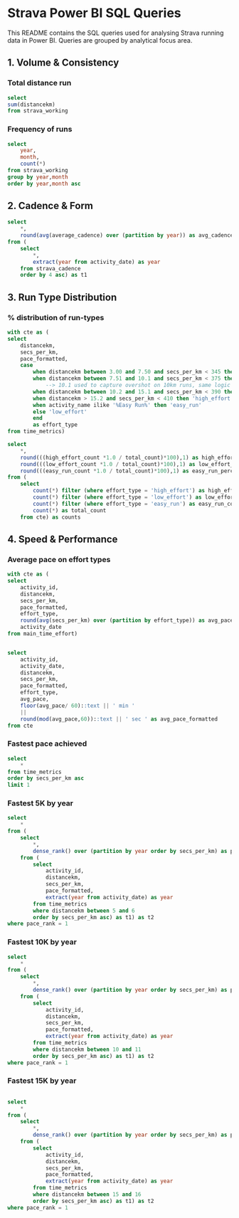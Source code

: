 # Strava Power BI SQL Queries

This README contains the SQL queries used for analysing Strava running data in Power BI. Queries are grouped by analytical focus area.

## 1. Volume & Consistency

### Total distance run

```sql
select
sum(distancekm)
from strava_working
```

### Frequency of runs

```sql
select
	year,
	month,
	count(*)
from strava_working
group by year,month
order by year,month asc
```

## 2. Cadence & Form 

```sql
select
	*,
	round(avg(average_cadence) over (partition by year)) as avg_cadence_year
from (
	select 
		*,
		extract(year from activity_date) as year
	from strava_cadence
	order by 4 asc) as t1
```

## 3. Run Type Distribution

### % distribution of run-types

```sql
with cte as (
select 
	distancekm,
	secs_per_km,
	pace_formatted,
	case
		when distancekm between 3.00 and 7.50 and secs_per_km < 345 then 'high_effort'
		when distancekm between 7.51 and 10.1 and secs_per_km < 375 then 'high_effort'
			--> 10.1 used to capture overshot on 10km runs, same logic for 15km
		when distancekm between 10.2 and 15.1 and secs_per_km < 390 then 'high_effort'
		when distancekm > 15.2 and secs_per_km < 410 then 'high_effort'
		when activity_name ilike '%Easy Run%' then 'easy_run'
		else 'low_effort'
		end
		as effort_type
from time_metrics)

select
	*,
	round(((high_effort_count *1.0 / total_count)*100),1) as high_effort_percent,
	round(((low_effort_count *1.0 / total_count)*100),1) as low_effort_percent,
	round(((easy_run_count *1.0 / total_count)*100),1) as easy_run_percent
from (
	select
		count(*) filter (where effort_type = 'high_effort') as high_effort_count,
		count(*) filter (where effort_type = 'low_effort') as low_effort_count,
		count(*) filter (where effort_type = 'easy_run') as easy_run_count,
		count(*) as total_count
	from cte) as counts
```

## 4. Speed & Performance

### Average pace on effort types

```sql
with cte as (
select 
	activity_id,
	distancekm,
	secs_per_km,
	pace_formatted,
	effort_type,
	round(avg(secs_per_km) over (partition by effort_type)) as avg_pace,
	activity_date
from main_time_effort)


select
	activity_id,
	activity_date,
	distancekm,
	secs_per_km,
	pace_formatted,
	effort_type,
	avg_pace,
	floor(avg_pace/ 60)::text || ' min ' 
	|| 
	round(mod(avg_pace,60))::text || ' sec ' as avg_pace_formatted
from cte
```

### Fastest pace achieved

```sql
select 
	* 
from time_metrics
order by secs_per_km asc
limit 1
```

### Fastest 5K by year

```sql
select
	*
from (
	select
		*,
		dense_rank() over (partition by year order by secs_per_km) as pace_rank
	from (
		select 
			activity_id,
			distancekm,
			secs_per_km,
			pace_formatted,
			extract(year from activity_date) as year
		from time_metrics
		where distancekm between 5 and 6
		order by secs_per_km asc) as t1) as t2
where pace_rank = 1
```

### Fastest 10K by year

```sql
select
	*
from (
	select
		*,
		dense_rank() over (partition by year order by secs_per_km) as pace_rank
	from (
		select 
			activity_id,
			distancekm,
			secs_per_km,
			pace_formatted,
			extract(year from activity_date) as year
		from time_metrics
		where distancekm between 10 and 11
		order by secs_per_km asc) as t1) as t2
where pace_rank = 1
```

### Fastest 15K by year

```sql

select
	*
from (
	select
		*,
		dense_rank() over (partition by year order by secs_per_km) as pace_rank
	from (
		select 
			activity_id,
			distancekm,
			secs_per_km,
			pace_formatted,
			extract(year from activity_date) as year
		from time_metrics
		where distancekm between 15 and 16
		order by secs_per_km asc) as t1) as t2
where pace_rank = 1
```
